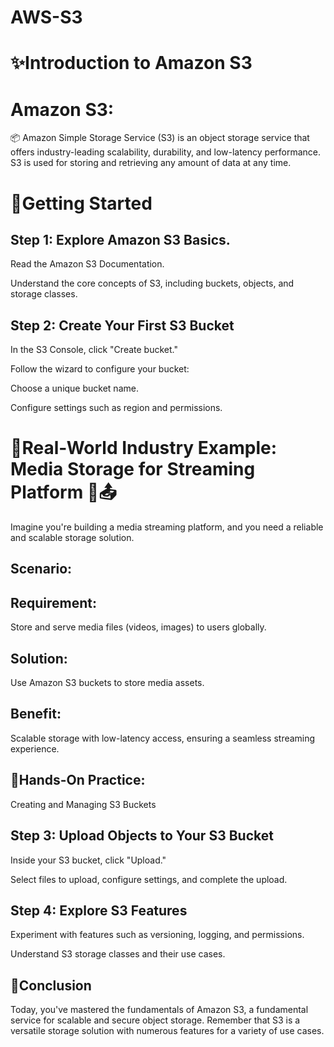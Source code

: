 # AWS-S3

# ✨️Introduction to Amazon S3

# Amazon S3: 
📦 Amazon Simple Storage Service (S3) is an object storage service that offers industry-leading scalability, durability, and low-latency performance. S3 is used for storing and retrieving any amount of data at any time.

# 🔸Getting Started
     
## Step 1: Explore Amazon S3 Basics. 

Read the Amazon S3 Documentation.

Understand the core concepts of S3, including buckets, objects, and storage classes.

## Step 2: Create Your First S3 Bucket

In the S3 Console, click "Create bucket."

Follow the wizard to configure your bucket:

Choose a unique bucket name.

Configure settings such as region and permissions.

# 🔸Real-World Industry Example: Media Storage for Streaming Platform 🎥📤
Imagine you're building a media streaming platform, and you need a reliable and scalable storage solution.

## Scenario:

## Requirement:

Store and serve media files (videos, images) to users globally.

## Solution: 

Use Amazon S3 buckets to store media assets.

## Benefit: 

Scalable storage with low-latency access, ensuring a seamless streaming experience.

## 🔸Hands-On Practice: 

Creating and Managing S3 Buckets
## Step 3: Upload Objects to Your S3 Bucket
Inside your S3 bucket, click "Upload."

Select files to upload, configure settings, and complete the upload.

## Step 4: Explore S3 Features
Experiment with features such as versioning, logging, and permissions.

Understand S3 storage classes and their use cases.

## 🔸Conclusion
Today, you've mastered the fundamentals of Amazon S3, a fundamental service for scalable and secure object storage. Remember that S3 is a versatile storage solution with numerous features for a variety of use cases.
